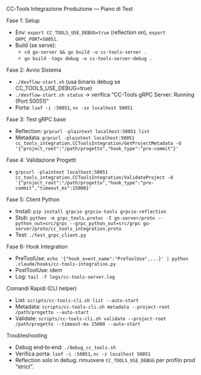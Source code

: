 CC‑Tools Integrazione Produzione — Piano di Test

Fase 1: Setup
- Env: `export CC_TOOLS_USE_DEBUG=true` (reflection on), `export GRPC_PORT=50051`.
- Build (se serve):
  - `cd go-server && go build -o cc-tools-server .`
  - `go build -tags debug -o cc-tools-server-debug .`

Fase 2: Avvio Sistema
- `./devflow-start.sh` (usa binario debug se CC_TOOLS_USE_DEBUG=true)
- `./devflow-start.sh status` → verifica “CC-Tools gRPC Server: Running (Port 50051)”
- Porta: `lsof -i :50051`, `nc -zv localhost 50051`

Fase 3: Test gRPC base
- Reflection: `grpcurl -plaintext localhost:50051 list`
- Metadata: `grpcurl -plaintext localhost:50051 cc_tools_integration.CCToolsIntegration/GetProjectMetadata -d '{"project_root":"/path/progetto","hook_type":"pre-commit"}'`

Fase 4: Validazione Progetti
- `grpcurl -plaintext localhost:50051 cc_tools_integration.CCToolsIntegration/ValidateProject -d '{"project_root":"/path/progetto","hook_type":"pre-commit","timeout_ms":15000}'`

Fase 5: Client Python
- Install: `pip install grpcio grpcio-tools grpcio-reflection`
- Stub: `python -m grpc_tools.protoc -I go-server/proto --python_out=src/grpc --grpc_python_out=src/grpc go-server/proto/cc_tools_integration.proto`
- Test: `./test_grpc_client.py`

Fase 6: Hook Integration
- PreToolUse: `echo '{"hook_event_name":"PreToolUse",...}' | python .claude/hooks/cc-tools-integration.py`
- PostToolUse: idem
- Log: `tail -f logs/cc-tools-server.log`

Comandi Rapidi (CLI helper)
- List: `scripts/cc-tools-cli.sh list --auto-start`
- Metadata: `scripts/cc-tools-cli.sh metadata --project-root /path/progetto --auto-start`
- Validate: `scripts/cc-tools-cli.sh validate --project-root /path/progetto --timeout-ms 15000 --auto-start`

Troubleshooting
- Debug end‑to‑end: `./debug_cc_tools.sh`
- Verifica porta: `lsof -i :50051`, `nc -z localhost 50051`
- Reflection solo in debug: rimuovere `CC_TOOLS_USE_DEBUG` per profilo prod “strict”.

